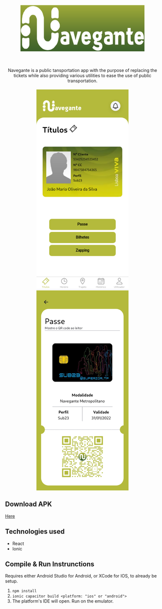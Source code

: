 <p align="center" style="margin:50px"><img src="./Logo.png" height="150"/></p>

<p align="center">
Navegante is a public tansportation app with the purpose of replacing the tickets while also providing various utilities to ease the use of public transportation.
</p>

<p align="center" style="margin:20px"><img src="./home.png" height="650"/> <img src="./ticket.png" height="650"/></p>

## Download APK
[Here](https://github.com/BlasterJoni/ipm_navegante/releases)

## Technologies used

- React
- Ionic

## Compile & Run Instrunctions

Requires either Android Studio for Android, or XCode for IOS, to already be setup.

1. ```npm install```
2. ```ionic capacitor build <platform: "ios" or "android">```
3. The platform's IDE will open. Run on the emulator.